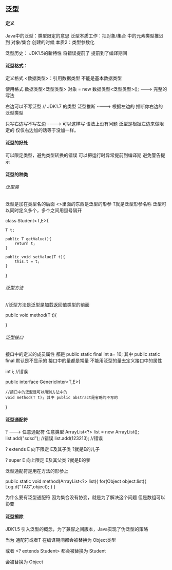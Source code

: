 ## 泛型

#### 定义

Java中的泛型：类型限定的意思
泛型本质工作：把对象/集合 中的元素类型推迟到 对象/集合 创建的时候
本质2：类型参数化

泛型历史：
JDK1.5的新特性
将错误提前了 提前到了编译期间

#### 泛型格式：
定义格式
<数据类型>：引用数据类型 不能是基本数据类型

使用格式
数据类型<泛型类型> 对象 = new 数据类型<泛型类型>(); ---> 完整的写法

右边可以不写泛型
// JDK1.7 的类型 泛型推断 ----> 根据左边的 推断你右边的泛型类型

只写右边写不写左边 ----> 可以这样写 语法上没有问题
泛型是根据左边来做限定的 仅仅右边加的话等于没加一样。

#### 泛型的好处
可以限定类型，避免类型转换的错误
可以把运行时异常提前到编译期
避免警告提示

#### 泛型的种类

###### 泛型类

泛型是加在类型名的后面
<>里面的东西是泛型的形参
T就是泛型形参名称
泛型可以同时定义多个，多个之间用逗号隔开

class Student<T,E>{

    T t;

    public T getValue(){
        return t;
    }

    public void setValue(T t){
        this.t = t;
    }

}

###### 泛型方法
//泛型方法是泛型是加载返回值类型的前面

public <T> void method(T t){

}
###### 泛型接口

接口中的定义的成员属性 都是 public static final int a= 10; 其中 public static final 默认是不显示的
接口中的量都是常量
不能用泛型的量去定义接口中的属性

int i; //错误

public interface GenericInter<T,E>{

    //接口中的泛型是可以用到方法中的
    void method(T t); 其中 public abstract是省略的不写的
}

#### 泛型通配符


? ---> 任意通配符
任意类型
ArrayList<?> list = new ArrayList();
list.add("sdsd"); //错误
list.add(123213); //错误



? extends E
向下限定 E及其子类  ?就是E的儿子

? super E
向上限定 E及其父类  ?就是E的爹


泛型通配符是用在方法的形参上

public static void method(ArrayList<?> list){
    for(Object object:list){
        Log.d("TAG",object);
    }
}

为什么要有泛型通配符
因为集合没有协变，就是为了解决这个问题
但是数组可以协变

#### 泛型擦除

JDK1.5 引入泛型的概念，为了兼容之间版本，Java实现了伪泛型的策略

当为 通配符或者T 在编译期间都会被替换为 Object类型

<T extends Student> 或者 <? extends Student> 都会被替换为 Student

<? super Student> 会被替换为 Object



